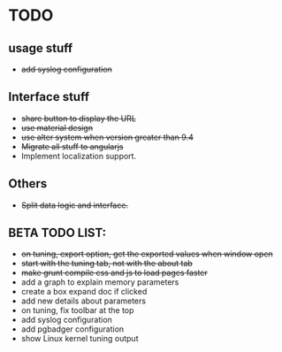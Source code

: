 # TODO

## usage stuff

- ~~add syslog configuration~~

## Interface stuff
- ~~share button to display the URL~~
- ~~use material design~~
- ~~use alter system when version greater than 9.4~~
- ~~Migrate all stuff to angularjs~~
- Implement localization support. 

## Others

- ~~Split data logic and interface.~~

## BETA TODO LIST:
- ~~on tuning, export option, get the exported values when window open~~
- ~~start with the tuning tab, not with the about tab~~
- ~~make grunt compile css and js to load pages faster~~
- add a graph to explain memory parameters
- create a box expand doc if clicked
- add new details about parameters
- on tuning, fix toolbar at the top
- add syslog configuration
- add pgbadger configuration
- show Linux kernel tuning output